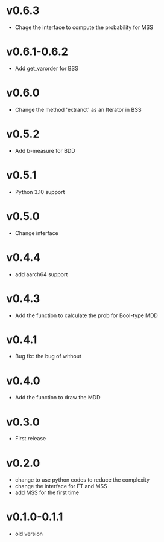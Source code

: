 # v0.6.3

- Chage the interface to compute the probability for MSS

# v0.6.1-0.6.2

- Add get_varorder for BSS

# v0.6.0

- Change the method 'extranct' as an Iterator in BSS

# v0.5.2

- Add b-measure for BDD

# v0.5.1

- Python 3.10 support

# v0.5.0

- Change interface

# v0.4.4

- add aarch64 support

# v0.4.3

- Add the function to calculate the prob for Bool-type MDD

# v0.4.1

- Bug fix: the bug of without 

# v0.4.0

- Add the function to draw the MDD

# v0.3.0

- First release

# v0.2.0

- change to use python codes to reduce the complexity
- change the interface for FT and MSS
- add MSS for the first time

# v0.1.0-0.1.1

- old version
